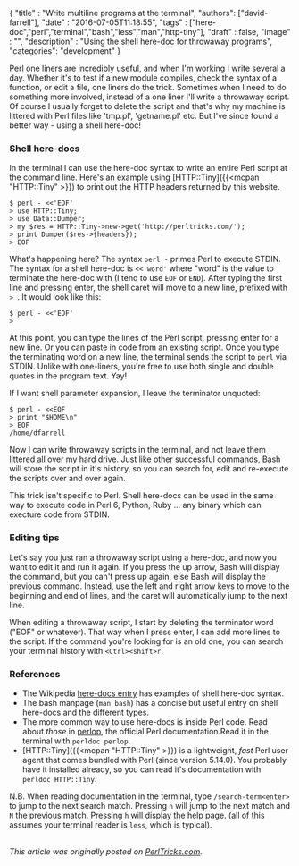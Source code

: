 
  {
    "title"  : "Write multiline programs at the terminal",
    "authors": ["david-farrell"],
    "date"   : "2016-07-05T11:18:55",
    "tags"   : ["here-doc","perl","terminal","bash","less","man","http-tiny"],
    "draft"  : false,
    "image"  : "",
    "description" : "Using the shell here-doc for throwaway programs",
    "categories": "development"
  }

Perl one liners are incredibly useful, and when I'm working I write several a day. Whether it's to test if a new module compiles, check the syntax of a function, or edit a file, one liners do the trick. Sometimes when I need to do something more involved, instead of a one liner I'll write a throwaway script. Of course I usually forget to delete the script and that's why my machine is littered with Perl files like 'tmp.pl', 'getname.pl' etc. But I've since found a better way - using a shell here-doc!

### Shell here-docs

In the terminal I can use the here-doc syntax to write an entire Perl script at the command line. Here's an example using [HTTP::Tiny]({{<mcpan "HTTP::Tiny" >}}) to print out the HTTP headers returned by this website.

    $ perl - <<'EOF'
    > use HTTP::Tiny;
    > use Data::Dumper;
    > my $res = HTTP::Tiny->new->get('http://perltricks.com/');
    > print Dumper($res->{headers});
    > EOF

What's happening here? The syntax `perl -` primes Perl to execute STDIN. The syntax for a shell here-doc is `<<'word'` where "word" is the value to terminate the here-doc with (I tend to use `EOF` or `END`). After typing the first line and pressing enter, the shell caret will move to a new line, prefixed with `> `. It would look like this:

    $ perl - <<'EOF'
    > 

At this point, you can type the lines of the Perl script, pressing enter for a new line. Or you can paste in code from an existing script. Once you type the terminating word on a new line, the terminal sends the script to `perl` via STDIN. Unlike with one-liners, you're free to use both single and double quotes in the program text. Yay!

If I want shell parameter expansion, I leave the terminator unquoted:

    $ perl - <<EOF
    > print "$HOME\n"
    > EOF
    /home/dfarrell

Now I can write throwaway scripts in the terminal, and not leave them littered all over my hard drive. Just like other successful commands, Bash will store the script in it's history, so you can search for, edit and re-execute the scripts over and over again.

This trick isn't specific to Perl. Shell here-docs can be used in the same way to execute code in Perl 6, Python, Ruby ... any binary which can execture code from STDIN.

### Editing tips

Let's say you just ran a throwaway script using a here-doc, and now you want to edit it and run it again. If you press the up arrow, Bash will display the command, but you can't press up again, else Bash will display the previous command. Instead, use the left and right arrow keys to move to the beginning and end of lines, and the caret will automatically jump to the next line.

When editing a throwaway script, I start by deleting the terminator word ("EOF" or whatever). That way when I press enter, I can add more lines to the script. If the command you're looking for is an old one, you can search your terminal history with `<Ctrl><shift>r`.

### References

* The Wikipedia [here-docs entry](https://en.wikipedia.org/wiki/Heredoc#Unix_shells) has examples of shell here-doc syntax.
* The bash manpage (`man bash`) has a concise but useful entry on shell here-docs and the different types.
* The more common way to use here-docs is inside Perl code. Read about _those_ in [perlop](http://perldoc.perl.org/perlop.html), the official Perl documentation.Read it in the terminal with `perldoc perlop`.
* [HTTP::Tiny]({{<mcpan "HTTP::Tiny" >}}) is a lightweight, _fast_ Perl user agent that comes bundled with Perl (since version 5.14.0). You probably have it installed already, so you can read it's documentation with `perldoc HTTP::Tiny`.

N.B. When reading documentation in the terminal, type `/search-term<enter>` to jump to the next search match. Pressing `n` will jump to the next match and `N` the previous match. Pressing `h` will display the help page. (all of this assumes your terminal reader is `less`, which is typical).

\
*This article was originally posted on [PerlTricks.com](http://perltricks.com).*
